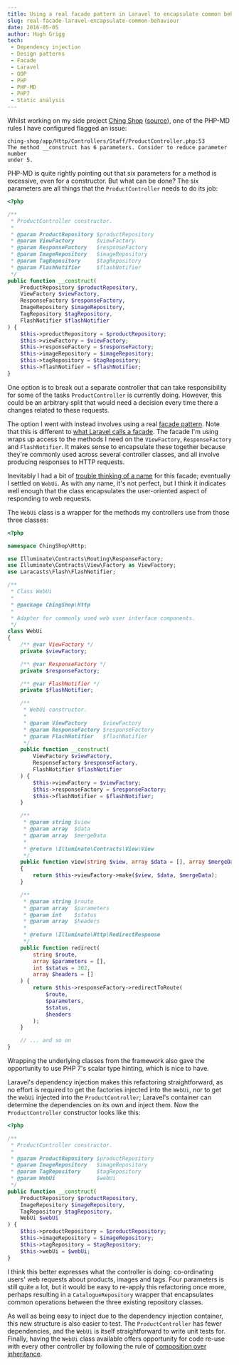 ```yaml
---
title: Using a real facade pattern in Laravel to encapsulate common behaviour
slug: real-facade-laravel-encapsulate-common-behaviour
date: 2016-05-05
author: Hugh Grigg
tech:
 - Dependency injection
 - Design patterns
 - Facade
 - Laravel
 - OOP
 - PHP
 - PHP-MD
 - PHP7
 - Static analysis
---
```


Whilst working on my side project [Ching Shop](https://www.ching-shop.com/)
([source](https://github.com/hughgrigg/ching-shop)), one of the PHP-MD rules I
have configured flagged an issue:

```
ching-shop/app/Http/Controllers/Staff/ProductController.php:53
The method __construct has 6 parameters. Consider to reduce parameter number
under 5.
```

PHP-MD is quite rightly pointing out that six parameters for a method is
excessive, even for a constructor. But what can be done? The six parameters are
all things that the `ProductController` needs to do its job:

```php
<?php

/**
 * ProductController constructor.
 *
 * @param ProductRepository $productRepository
 * @param ViewFactory       $viewFactory
 * @param ResponseFactory   $responseFactory
 * @param ImageRepository   $imageRepository
 * @param TagRepository     $tagRepository
 * @param FlashNotifier     $flashNotifier
 */
public function __construct(
    ProductRepository $productRepository,
    ViewFactory $viewFactory,
    ResponseFactory $responseFactory,
    ImageRepository $imageRepository,
    TagRepository $tagRepository,
    FlashNotifier $flashNotifier
) {
    $this->productRepository = $productRepository;
    $this->viewFactory = $viewFactory;
    $this->responseFactory = $responseFactory;
    $this->imageRepository = $imageRepository;
    $this->tagRepository = $tagRepository;
    $this->flashNotifier = $flashNotifier;
}
```

One option is to break out a separate controller that can take responsibility
for some of the tasks `ProductController` is currently doing. However, this
could be an arbitrary split that would need a decision every time there a
changes related to these requests.

The option I went with instead involves using a real [facade
pattern](https://en.wikipedia.org/wiki/Facade_pattern). Note that this is
different to [what Laravel calls a
facade](https://laravel.com/docs/5.2/facades). The facade I'm using wraps up
access to the methods I need on the `ViewFactory`, `ResponseFactory` and
`FlashNotifier`. It makes sense to encapsulate these together because they're
commonly used across several controller classes, and all involve producing
responses to HTTP requests.

Inevitably I had a bit of [trouble thinking of a
name](http://martinfowler.com/bliki/TwoHardThings.html) for this facade;
eventually I settled on `WebUi`. As with any name, it's not perfect, but I think
it indicates well enough that the class encapsulates the user-oriented aspect of
responding to web requests.

The `WebUi` class is a wrapper for the methods my controllers use from those
three classes:

```php
<?php

namespace ChingShop\Http;

use Illuminate\Contracts\Routing\ResponseFactory;
use Illuminate\Contracts\View\Factory as ViewFactory;
use Laracasts\Flash\FlashNotifier;

/**
 * Class WebUi
 *
 * @package ChingShop\Http
 *
 * Adapter for commonly used web user interface components.
 */
class WebUi
{
    /** @var ViewFactory */
    private $viewFactory;

    /** @var ResponseFactory */
    private $responseFactory;

    /** @var FlashNotifier */
    private $flashNotifier;

    /**
     * WebUi constructor.
     *
     * @param ViewFactory     $viewFactory
     * @param ResponseFactory $responseFactory
     * @param FlashNotifier   $flashNotifier
     */
    public function __construct(
        ViewFactory $viewFactory,
        ResponseFactory $responseFactory,
        FlashNotifier $flashNotifier
    ) {
        $this->viewFactory = $viewFactory;
        $this->responseFactory = $responseFactory;
        $this->flashNotifier = $flashNotifier;
    }

    /**
     * @param string $view
     * @param array  $data
     * @param array  $mergeData
     *
     * @return \Illuminate\Contracts\View\View
     */
    public function view(string $view, array $data = [], array $mergeData = [])
    {
        return $this->viewFactory->make($view, $data, $mergeData);
    }

    /**
     * @param string $route
     * @param array  $parameters
     * @param int    $status
     * @param array  $headers
     *
     * @return \Illuminate\Http\RedirectResponse
     */
    public function redirect(
        string $route,
        array $parameters = [],
        int $status = 302,
        array $headers = []
    ) {
        return $this->responseFactory->redirectToRoute(
            $route,
            $parameters,
            $status,
            $headers
        );
    }

    // ... and so on
}

```

Wrapping the underlying classes from the framework also gave the opportunity to
use PHP 7's scalar type hinting, which is nice to have.

Laravel's dependency injection makes this refactoring straightforward, as no
effort is required to get the factories injected into the `WebUi`, nor to get
the `WebUi` injected into the `ProductController`; Laravel's container can
determine the dependencies on its own and inject them. Now the
`ProductController` constructor looks like this:

```php
<?php

/**
 * ProductController constructor.
 *
 * @param ProductRepository $productRepository
 * @param ImageRepository   $imageRepository
 * @param TagRepository     $tagRepository
 * @param WebUi             $webUi
 */
public function __construct(
    ProductRepository $productRepository,
    ImageRepository $imageRepository,
    TagRepository $tagRepository,
    WebUi $webUi
) {
    $this->productRepository = $productRepository;
    $this->imageRepository = $imageRepository;
    $this->tagRepository = $tagRepository;
    $this->webUi = $webUi;
}
```

I think this better expresses what the controller is doing: co-ordinating users'
web requests about products, images and tags. Four parameters is still quite a
lot, but it would be easy to re-apply this refactoring once more, perhaps
resulting in a `CatalogueRepository` wrapper that encapsulates common operations
between the three existing repository classes.

As well as being easy to inject due to the dependency injection container, this
new structure is also easier to test. The `ProductController` has fewer
dependencies, and the `WebUi` is itself straightforward to write unit tests for.
Finally, having the `WebUi` class available offers opportunity for code re-use
with every other controller by following the rule of [composition over
inheritance](http://c2.com/cgi/wiki?CompositionInsteadOfInheritance).
